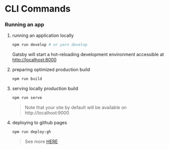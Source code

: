 # CLI Commands

### Running an app
1. running an application locally
    ```bash
    npm run develop # or yarn develop
    ```

    Gatsby will start a hot-reloading development environment accessible at [http://localhost:8000](http://localhost:8000)

2. preparing optimized production build
    ```bash
    npm run build
    ```

3. serving locally production build
    ```bash
    npm run serve
    ```

    > Note that your site by default will be available on http://localhost:9000

4. deploying to github pages
    ```bash
    npm run deploy:gh
    ```

    > See more [HERE](../getting-started/publishing.md)
